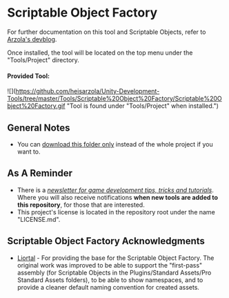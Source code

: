 # Scriptable Object Factory
For further documentation on this tool and Scriptable Objects, refer to [Arzola's devblog](http://heisarzola.com/devblog/unity-tip-3/).

Once installed, the tool will be located on the top menu under the "Tools/Project" directory.

#### Provided Tool:

![](https://github.com/heisarzola/Unity-Development-Tools/tree/master/Tools/Scriptable%20Object%20Factory/Scriptable%20Object%20Factory.gif "Tool is found under "Tools/Project" when installed.")

## General Notes

* You can [download this folder only](https://minhaskamal.github.io/DownGit/#/home?url=https://github.com/heisarzola/Unity-Development-Tools/tree/master/Tools/Scriptable%20Object%20Factory) instead of the whole project if you want to.

## As A Reminder 
 * There is a [*newsletter for game development tips, tricks and tutorials*](https://heisarzola.us16.list-manage.com/subscribe?u=711c0d50be32d6a5eca3ccb18&id=43d6d70f28).
 Where you will also receive notifications **when new tools are added to this repository**, for those that are interested.
* This project's license is located in the repository root under the name "LICENSE.md".

## Scriptable Object Factory Acknowledgments

* [Liortal](https://github.com/liortal53/) - For providing the base for the Scriptable Object Factory. The original work was improved to be able to support the "first-pass" assembly (for Scriptable Objects in the Plugins/Standard Assets/Pro Standard Assets folders), to be able to show namespaces, and to provide a cleaner default naming convention for created assets.